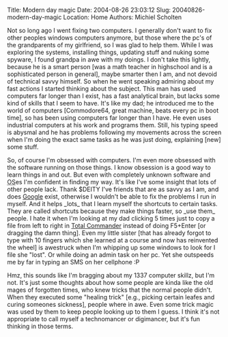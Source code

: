 Title: Modern day magic
Date: 2004-08-26 23:03:12
Slug: 20040826-modern-day-magic
Location: Home
Authors: Michiel Scholten

<p>Not so long ago I went fixing two computers. I generally don't want to fix other peoples windows computers anymore, but those where the pc's of the grandparents of my girlfriend, so I was glad to help them. While I was exploring the systems, installing things, updating stuff and nuking some spyware, I found grandpa in awe with my doings. I don't take this lightly, because he is a smart person [was a math teacher in highschool and is a sophisticated person in general], maybe smarter then I am, and not devoid of technical savvy himself. So when he went speaking admiring about my fast actions I started thinking about the subject. This man has used computers far longer than I exist, has a fast analytical brain, but lacks some kind of skills that I seem to have. It's like my dad; he introduced me to the world of computers [Commodore64, great machine, beats every pc in boot time], so has been using computers far longer than I have. He even uses industrial computers at his work and programs them. Still, his typing speed is abysmal and he has problems following my movements across the screen when I'm doing the exact same tasks as he was just doing, explaining [new] some stuff.</p>

<p>So, of course I'm obsessed with computers. I'm even more obsessed with the software running on those things. I know obsession is a good way to learn things in and out. But even with completely unknown software and <acronym title="Operating System">OS</acronym>es I'm confident in finding my way. It's like I've some insight that lots of other people lack. Thank $DEITY I've friends that are as savvy as I am, and does <a href="http://www.google.com/">Google</a> exist, otherwise I wouldn't be able to fix the problems I run in myself. And it helps _lots_ that I learn myself the shortcuts to certain tasks. They are called shortcuts because they make things faster, so _use them_ people. I hate it when I'm looking at my dad clicking 5 times just to copy a file from left to right in <a href="http://www.ghisler.com/">Total Commander</a> instead of doing F5+Enter [or dragging the damn thing]. Even my little sister [that has already forgot to type with 10 fingers which she learned at a course and now has reinvented the wheel] is awestruck when I'm whipping up some windows to look for I file she "lost". Or while doing an admin task on her pc. Yet she outspeeds me by far in typing an SMS on her cellphone :P</p>

<p>Hmz, this sounds like I'm bragging about my 1337 computer skillz, but I'm not. It's just some thoughts about how some people are kinda like the old mages of forgotten times, who knew tricks that the normal people didn't. When they executed some "healing trick" [e.g., picking certain leafes and curing someones sickness], people where in awe. Even some trick magic was used by them to keep people looking up to them I guess. I think it's not appropriate to call myself a technomancer or digimancer, but it's fun thinking in those terms.</p>
